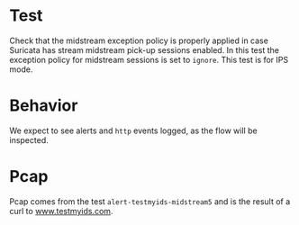 # Test

Check that the midstream exception policy is properly applied in case Suricata
has stream midstream pick-up sessions enabled. In this test the exception policy
for midstream sessions is set to ``ignore``. This test is for IPS mode.

# Behavior

We expect to see alerts and ``http`` events logged, as the flow will
be inspected.

# Pcap

Pcap comes from the test ``alert-testmyids-midstream5`` and is the result of a
curl to www.testmyids.com.
